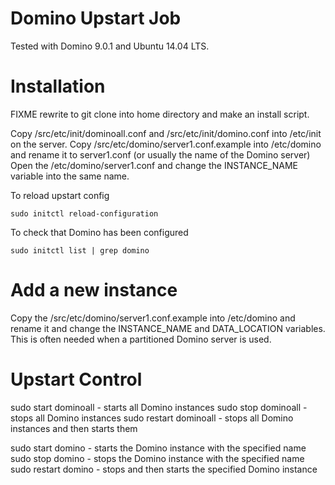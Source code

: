 # Domino Upstart Job
Tested with Domino 9.0.1 and Ubuntu 14.04 LTS.

# Installation
FIXME rewrite to git clone into home directory and make an install script.

Copy /src/etc/init/dominoall.conf and /src/etc/init/domino.conf into /etc/init on the server.
Copy /src/etc/domino/server1.conf.example into /etc/domino and rename it to server1.conf (or usually the name of the Domino server)
Open the /etc/domino/server1.conf and change the INSTANCE_NAME variable into the same name.

To reload upstart config

    sudo initctl reload-configuration

To check that Domino has been configured

    sudo initctl list | grep domino

# Add a new instance
Copy the /src/etc/domino/server1.conf.example into /etc/domino and rename it and change the INSTANCE_NAME and DATA_LOCATION variables. This is often needed when a partitioned Domino server is used.

# Upstart Control
sudo start dominoall - starts all Domino instances
sudo stop dominoall - stops all Domino instances
sudo restart dominoall - stops all Domino instances and then starts them

sudo start domino <servername> - starts the Domino instance with the specified name
sudo stop domino <servername> - stops the Domino instance with the specified name
sudo restart domino <servername> - stops and then starts the specified Domino instance
